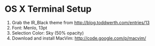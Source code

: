 # OS X Terminal Setup
1. Grab the IR_Black theme from http://blog.toddwerth.com/entries/13
2. Font: Menlo, 13pt
3. Selection Color: Sky (50% opacity)
4. Download and install MacVim: http://code.google.com/p/macvim/
